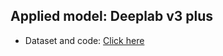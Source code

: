 ## Applied model: Deeplab v3 plus
* Dataset and code: [Click here](https://drive.google.com/drive/folders/1m8CiqG3LAUjjHP7SRdqgbAdnTr5pL54x?usp=sharing)

